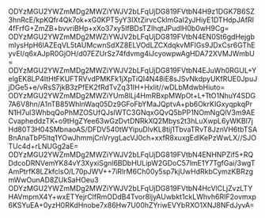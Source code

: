 ODYzMGU2YWZmMDg2MWZiYWJV2bLFqUjDG819FVtbN4H9z1DGK7B6SZ3hnRcE/kpKQfr4Qk7ok+xG0KPT5yY3IXtZirvcCklmGaI2yJHiyE1DTHdpJAfRI4fFrfG+ZmZB+bvvriBHp+xXo37xy5IfBDsTZIhqtJPudlH0b0wH9Cg= ODYzMGU2YWZmMDg2MWZiYWJV2bLFqUjDG819FVtbN4EN0St6gdHejgbmlysHpH6lAZEqVL5tAUMcwnSdXZ8ELVOdLZCXdqkvMFIGs9JDxCsr6GThEyvEI/q6xAJpR0GjOH/d07EZUrSz74fdvmg4iJcyowpwAgHDA72XVMJWmbU= ODYzMGU2YWZmMDg2MWZiYWJV2bLFqUjDG819FVtbN4EJuWh0RGUL+YelgEK8LP4ItHtFKUFTRVvdPMKFk1jXpTiQI4N48iE8sJSvNkdpyUKfRUE0JpuJjDGe5+e/vRsS7jkB3zPfEK2fRdTvZq31IH+Hxlit//wDLbMdwbHiuto= ODYzMGU2YWZmMDg2MWZiYUm8lLj4HmRBxpMWpOt+L+TtO1NhuY4SDG7A6V8hn/A1nTB85WhlnWaq05Dz9GFoFbYMaJQptvA+pb6OkrKIGxyqpkqPrN1H7ul3WhbqQoPhMZOSUfQJslWTC3GNqxGQvQ5bPP1NOmNgQlV3m9AECvapheddzTK+o9tHgZYee63wGzDvtDNRkXQ2Mbys2t3hLuXwpL6yWKBl7jHd80T3H04SMbnaoAS/DFDV540tWYipuDlvKL8tij1TbvaTRvT8JznVH6tbTSABnAnaTbP5ltq1YOwJhmmjCnVrygLacVJ0ch+xxfR8xuxgEdlKePzWwLX//SJOTUc4d+rLNUGg2aE= ODYzMGU2YWZmMDg2MWZiYWJV2bLFqUjDG819FVtbN4ENHNPZif5+RQDdcoDRNVemYK84vY3XyxiSgnl6BDbHULipW2GDoC57lmE1Y7TgfGai/3wgTAmPtrfK8LZkfclsO/L70pJWV++7iRlrM6Ch00y5sp7kjUwHdRkbCymzKBRzgmWwOunAD8ZUkSaHOeu3 ODYzMGU2YWZmMDg2MWZiYWJV2bLFqUjDG819FVtbN4HcVlCLjZvzLTYHAVmpmX4Y+wxETYejrClfRmODdB4Tvor8ljyAUwbkt1ckLWhvh6RIF2ovmxp6KSYuEA+0yzH0RKdHnobe7x86Hw7U00hZYriwEVYbRXO1XNJ8NFdJyvA=
